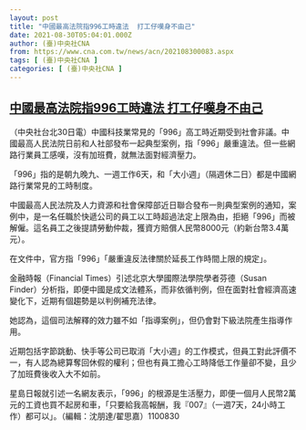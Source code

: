 ```yaml
---
layout: post
title: "中國最高法院指996工時違法  打工仔嘆身不由己"
date: 2021-08-30T05:04:01.000Z
author: (臺)中央社CNA
from: https://www.cna.com.tw/news/acn/202108300083.aspx
tags: [ (臺)中央社CNA ]
categories: [ (臺)中央社CNA ]
---
```

<!--1630299841000-->
[中國最高法院指996工時違法  打工仔嘆身不由己](https://www.cna.com.tw/news/acn/202108300083.aspx)
------

<div>
<div></div><div class="paragraph"><p>（中央社台北30日電）中國科技業常見的「996」高工時近期受到社會非議。中國最高人民法院日前和人社部發布一起典型案例，指「996」嚴重違法。但一些網路行業員工感嘆，沒有加班費，就無法面對經濟壓力。</p><p>「996」指的是朝九晚九、一週工作6天，和「大小週」（隔週休二日）都是中國網路行業常見的工時制度。</p><p>中國最高人民法院及人力資源和社會保障部近日聯合發布一則典型案例的通知，案例中，是一名任職於快遞公司的員工以工時超過法定上限為由，拒絕「996」而被解僱。這名員工之後提請勞動仲裁，獲資方賠償人民幣8000元（約新台幣3.4萬元）。</p><p>在文件中，官方指「996」「嚴重違反法律關於延長工作時間上限的規定」。</p><p>金融時報（Financial Times）引述北京大學國際法學院學者芬德（Susan Finder）分析指，即便中國是成文法體系，而非依循判例，但在面對社會經濟高速變化下，近期有個趨勢是以判例補充法律。</p><p>她認為，這個司法解釋的效力雖不如「指導案例」，但仍會對下級法院產生指導作用。</p><p>近期包括字節跳動、快手等公司已取消「大小週」的工作模式，但員工對此評價不一，有人認為總算奪回休假的權利；但也有員工擔心工時降低工作量卻不變，且少了加班費後收入大不如前。</p><p>星島日報就引述一名網友表示，「996」的根源是生活壓力，即便一個月人民幣2萬元的工資也買不起房和車，「只要給我高報酬，我『007』（一週7天，24小時工作）都可以」。（編輯：沈朋達/翟思嘉）1100830</p></div>
</div>
